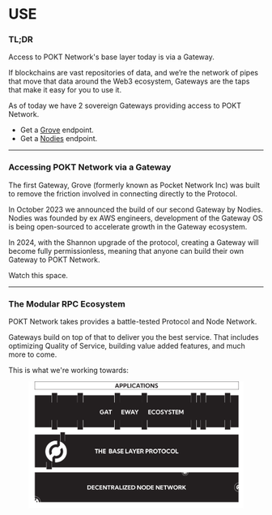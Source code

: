 # USE

### TL;DR

Access to POKT Network's base layer today is via a Gateway.

If blockchains are vast repositories of data, and we’re the network of pipes that move that data around the Web3 ecosystem, Gateways are the taps that make it easy for you to use it.

As of today we have 2 sovereign Gateways providing access to POKT Network.

* Get a [Grove](https://www.grove.city) endpoint.
* Get a [Nodies](https://www.nodies.app/) endpoint.

***

### Accessing POKT Network via a Gateway

The first Gateway, Grove (formerly known as Pocket Network Inc) was built to remove the friction involved in connecting directly to the Protocol.

In October 2023 we announced the build of our second Gateway by Nodies. Nodies was founded by ex AWS engineers, development of the Gateway OS is being open-sourced to accelerate growth in the Gateway ecosystem.

In 2024, with the Shannon upgrade of the protocol, creating a Gateway will become fully permissionless, meaning that anyone can build their own Gateway to POKT Network.

Watch this space.

***

### The Modular RPC Ecosystem

POKT Network takes provides a battle-tested Protocol and Node Network.

Gateways build on top of that to deliver you the best service. That includes optimizing Quality of Service, building value added features, and much more to come.

This is what we're working towards:

<figure><img src="../.gitbook/assets/Ecosystem vis.png" alt=""><figcaption></figcaption></figure>
